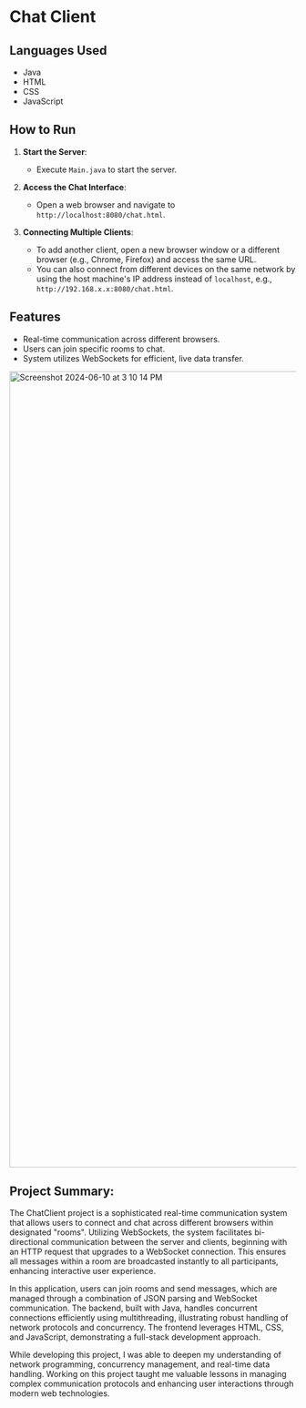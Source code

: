 # Chat Client

## Languages Used
- Java
- HTML
- CSS
- JavaScript

## How to Run
1. **Start the Server**:
   - Execute `Main.java` to start the server.

2. **Access the Chat Interface**:
   - Open a web browser and navigate to `http://localhost:8080/chat.html`.

3. **Connecting Multiple Clients**:
   - To add another client, open a new browser window or a different browser (e.g.,   Chrome, Firefox) and access the same URL.
   - You can also connect from different devices on the same network by using the host machine's IP address instead of `localhost`, e.g., `http://192.168.x.x:8080/chat.html`.

## Features
- Real-time communication across different browsers.
- Users can join specific rooms to chat.
- System utilizes WebSockets for efficient, live data transfer.

<img width="1399" alt="Screenshot 2024-06-10 at 3 10 14 PM" src="https://github.com/samipope/SamiP-CodeProjects/assets/142822253/cd6146d2-053b-46c5-84c9-f3f376a50bd3">


## Project Summary:
The ChatClient project is a sophisticated real-time communication system that allows users to connect and chat across different browsers within designated "rooms". Utilizing WebSockets, the system facilitates bi-directional communication between the server and clients, beginning with an HTTP request that upgrades to a WebSocket connection. This ensures all messages within a room are broadcasted instantly to all participants, enhancing interactive user experience.

In this application, users can join rooms and send messages, which are managed through a combination of JSON parsing and WebSocket communication. The backend, built with Java, handles concurrent connections efficiently using multithreading, illustrating robust handling of network protocols and concurrency. The frontend leverages HTML, CSS, and JavaScript, demonstrating a full-stack development approach.

While developing this project, I was able to deepen my understanding of network programming, concurrency management, and real-time data handling. Working on this project taught me valuable lessons in managing complex communication protocols and enhancing user interactions through modern web technologies.
